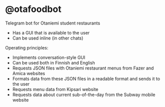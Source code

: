 # @otafoodbot
Telegram bot for Otaniemi student restaurants
  
  - Has a GUI that is available to the user
  - Can be used inline (in other chats)
 
 Operating principles:
  - Implements conversation-style GUI
  - Can be used both in Finnish and English
  - Requests JSON files with Otaniemi restaurant menus from Fazer and Amica websites
  - Formats data from these JSON files in a readable format and sends it to the user
  - Requests menu data from Kipsari website
  - Requests data about current sub-of-the-day from the Subway mobile website 
